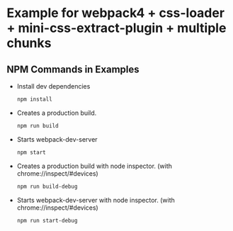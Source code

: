 # Example for webpack4 + css-loader + mini-css-extract-plugin + multiple chunks

## NPM Commands in Examples

* Install dev dependencies

	```bash
	npm install
	```

* Creates a production build.

	```bash
	npm run build
	```

* Starts webpack-dev-server

	```bash
	npm start
	```

* Creates a production build with node inspector. (with chrome://inspect/#devices)

	```bash
	npm run build-debug
	```

* Starts webpack-dev-server with node inspector. (with chrome://inspect/#devices)

	```bash
	npm run start-debug
	```
